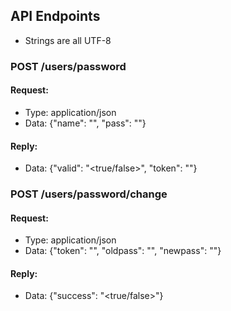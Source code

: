 
## API Endpoints
* Strings are all UTF-8

### POST /users/password
#### Request:
* Type: application/json
* Data: {"name": "<name>", "pass": "<password>"}

#### Reply:
* Data: {"valid": "<true/false>", "token": "<hash>"}



### POST /users/password/change
#### Request:
* Type: application/json
* Data: {"token": "<hash>", "oldpass": "<password>", "newpass": "<password>"}

#### Reply:
* Data: {"success": "<true/false>"}
